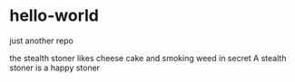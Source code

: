 # hello-world
just another repo

the stealth stoner likes cheese cake and smoking weed in secret
A stealth stoner is a happy stoner
